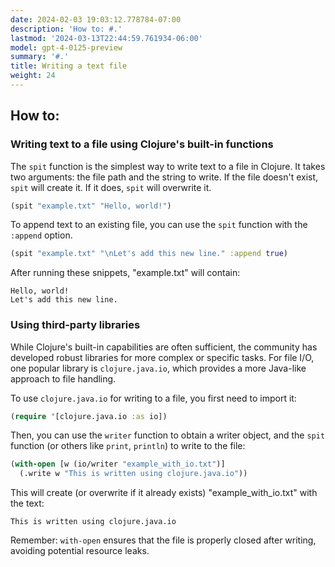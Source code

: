 ```yaml
---
date: 2024-02-03 19:03:12.778784-07:00
description: 'How to: #.'
lastmod: '2024-03-13T22:44:59.761934-06:00'
model: gpt-4-0125-preview
summary: '#.'
title: Writing a text file
weight: 24
---
```


## How to:


### Writing text to a file using Clojure's built-in functions
The `spit` function is the simplest way to write text to a file in Clojure. It takes two arguments: the file path and the string to write. If the file doesn't exist, `spit` will create it. If it does, `spit` will overwrite it.

```clojure
(spit "example.txt" "Hello, world!")
```

To append text to an existing file, you can use the `spit` function with the `:append` option.

```clojure
(spit "example.txt" "\nLet's add this new line." :append true)
```

After running these snippets, "example.txt" will contain:

```
Hello, world!
Let's add this new line.
```

### Using third-party libraries
While Clojure's built-in capabilities are often sufficient, the community has developed robust libraries for more complex or specific tasks. For file I/O, one popular library is `clojure.java.io`, which provides a more Java-like approach to file handling.

To use `clojure.java.io` for writing to a file, you first need to import it:

```clojure
(require '[clojure.java.io :as io])
```

Then, you can use the `writer` function to obtain a writer object, and the `spit` function (or others like `print`, `println`) to write to the file:

```clojure
(with-open [w (io/writer "example_with_io.txt")]
  (.write w "This is written using clojure.java.io"))
```

This will create (or overwrite if it already exists) "example_with_io.txt" with the text:

```
This is written using clojure.java.io
```

Remember: `with-open` ensures that the file is properly closed after writing, avoiding potential resource leaks.
